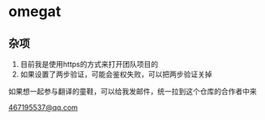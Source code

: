 # omegat

## 杂项
1. 目前我是使用https的方式来打开团队项目的
2. 如果设置了两步验证，可能会鉴权失败，可以把两步验证关掉

如果想一起参与翻译的童鞋，可以给我发邮件，统一拉到这个仓库的合作者中来

467195537@qq.com
